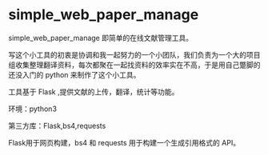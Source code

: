 # simple_web_paper_manage
<p>simple_web_paper_manage 即简单的在线文献管理工具。</p><p>写这个小工具的初衷是协调和我一起努力的一个小团队，我们负责为一个大的项目组收集整理翻译资料，每次都聚在一起找资料的效率实在不高，于是用自己蹩脚的还没入门的 python 来制作了这个小工具。</p><p>工具基于 Flask ,提供文献的上传，翻译，统计等功能。</p><p>环境：python3</p><p>第三方库：Flask,bs4,requests</p><p>Flask用于网页构建，bs4 和 requests 用于构建一个生成引用格式的 API。</p>
